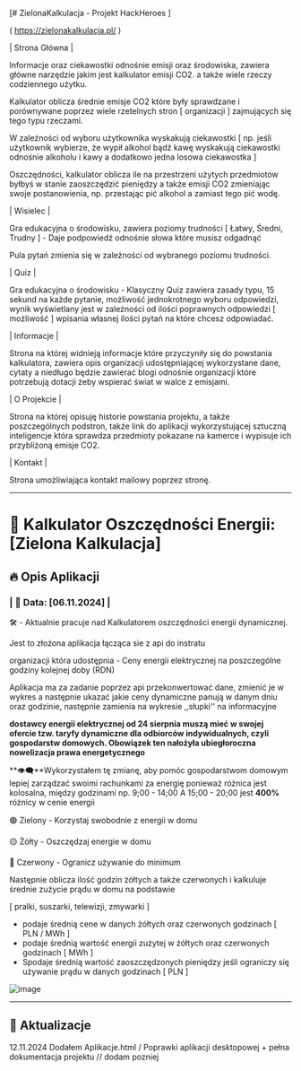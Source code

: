 [# ZielonaKalkulacja - Projekt HackHeroes ]

( https://zielonakalkulacja.pl/ )

| Strona Główna | 

Informacje oraz ciekawostki odnośnie emisji oraz środowiska, zawiera główne narzędzie jakim jest kalkulator emisji CO2. 
a także wiele rzeczy codziennego użytku. 

Kalkulator oblicza średnie emisje CO2 które były sprawdzane i porównywane poprzez wiele rzetelnych stron [ organizacji ] zajmujących się tego typu rzeczami. 

W zależności od wyboru użytkownika wyskakują ciekawostki [ np. jeśli użytkownik wybierze, że wypił alkohol bądź kawę wyskakują ciekawostki odnośnie alkoholu i kawy a dodatkowo jedna losowa ciekawostka ] 

Oszczędności, kalkulator oblicza ile na przestrzeni użytych przedmiotów byłbyś w stanie zaoszczędzić pieniędzy a także emisji CO2 zmieniając swoje postanowienia, np. przestając pić alkohol a zamiast tego pić wodę. 

| Wisielec | 

Gra edukacyjna o środowisku, zawiera poziomy trudności
 [ Łatwy, Średni, Trudny ] - Daje podpowiedź odnośnie słowa które musisz odgadnąć 

Pula pytań zmienia się w zależności od wybranego poziomu trudności. 



| Quiz |

Gra edukacyjna o środowisku - Klasyczny Quiz zawiera zasady typu, 15 sekund na każde pytanie, możliwość jednokrotnego wyboru odpowiedzi, wynik wyświetlany jest w zależności od ilości poprawnych odpowiedzi [ możliwość ] wpisania własnej ilości pytań na które chcesz odpowiadać. 

| Informacje | 

Strona na której widnieją informacje które przyczyniły się do powstania kalkulatora, zawiera opis organizacji udostępniającej wykorzystane dane, cytaty a niedługo będzie zawierać blogi odnośnie organizacji które potrzebują dotacji żeby wspierać świat w walce z emisjami.

| O Projekcie |

Strona na której opisuję historie powstania projektu, a także poszczególnych podstron, także link do aplikacji wykorzystującej sztuczną inteligencje która sprawdza przedmioty pokazane na kamerce i wypisuje ich przybliżoną emisje CO2. 


| Kontakt |

Strona umożliwiająca kontakt mailowy poprzez stronę. 




---

 # 🌱 Kalkulator Oszczędności Energii: [Zielona Kalkulacja]

 ## 🔥 **Opis Aplikacji**

### | 📅 **Data**: [06.11.2024] |

🛠️ - Aktualnie pracuje nad Kalkulatorem oszczędności energii dynamicznej. 


Jest to złożona aplikacja łącząca sie z api do instratu

  organizacji która udostępnia -
Ceny energii elektrycznej na poszczególne godziny kolejnej doby (RDN)  

Aplikacja ma za zadanie poprzez api przekonwertować dane, zmienić je w wykres a następnie ukazać jakie ceny dynamiczne panują w danym dniu oraz godzinie, następnie zamienia na wykresie ,,słupki'' na informacyjne

**dostawcy energii elektrycznej od 24 sierpnia muszą mieć w swojej ofercie tzw. taryfy dynamiczne dla odbiorców indywidualnych, czyli gospodarstw domowych. Obowiązek ten nałożyła ubiegłoroczna nowelizacja prawa energetycznego**


**👁‍🗨**Wykorzystałem tę zmianę, aby pomóc gospodarstwom domowym lepiej zarządzać swoimi rachunkami za energię ponieważ różnica jest kolosalna, między godzinami np. 9;00 - 14;00 A 15;00 - 20;00 jest **400%** różnicy w cenie energii 

🟢 Zielony - Korzystaj swobodnie z energii w domu

🟡 Żółty - Oszczędzaj energie w domu

🔴 Czerwony - Ogranicz używanie do minimum


Następnie oblicza ilość godzin żółtych a także czerwonych i kalkuluje średnie zużycie prądu w domu na podstawie 

[ pralki, suszarki, telewizji, zmywarki ] 
- podaje średnią cene w danych żółtych oraz czerwonych godzinach [ PLN / MWh ] 
- podaje średnią wartość energii zużytej w żółtych oraz czerwonych godzinach [ MWh ] 
- Spodaje średnią wartość zaoszczędzonych pieniędzy jeśli ograniczy się używanie prądu w danych godzinach [ PLN ] 


![image](https://github.com/user-attachments/assets/fd80d4f2-4df1-4dff-8b62-5f99b749c34f)

---


## 📝 **Aktualizacje**


12.11.2024 Dodałem Aplikacje.html / Poprawki aplikacji desktopowej + pełna dokumentacja projektu // dodam pozniej 





